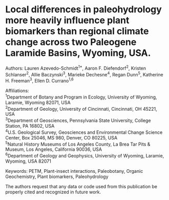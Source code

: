 # Local differences in paleohydrology more heavily influence plant biomarkers than regional climate change across two Paleogene Laramide Basins, Wyoming, USA.
Authors: Lauren Azevedo-Schmidt<sup>1*</sup>, Aaron F. Diefendorf<sup>2</sup>, Kristen Schlanser<sup>2</sup>, Allie Baczynski<sup>3</sup>, Marieke Dechesne<sup>4</sup>, Regan Dunn<sup>5</sup>, Katherine H. Freeman<sup>3</sup>, Ellen D. Currano<sup>1,6</sup>

Affiliations: \
<sup>1</sup>Department of Botany and Program in Ecology, University of Wyoming, Laramie, Wyoming    82071, USA \
<sup>2</sup>Department of Geology, University of Cincinnati, Cincinnati, OH 45221, USA \
<sup>3</sup>Department of Geosciences, Pennsylvania State University, College Station, PA 16802, USA \
<sup>4</sup>U.S. Geological Survey, Geosciences and Environmental Change Science Center, Box 25046, MS 980, Denver, CO 80225, USA \
<sup>5</sup>Natural History Museums of Los Angeles County, La Brea Tar Pits & Museum, Los Angeles, California 90036, USA \
<sup>6</sup>Department of Geology and Geophysics, University of Wyoming, Laramie, Wyoming, USA 82071

Keywords: PETM, Plant-insect interactions, Paleobotany, Organic Geochemistry, Plant biomarkers, Paleohydrology

The authors request that any data or code used from this publication be properly cited and recognized in future work. 
